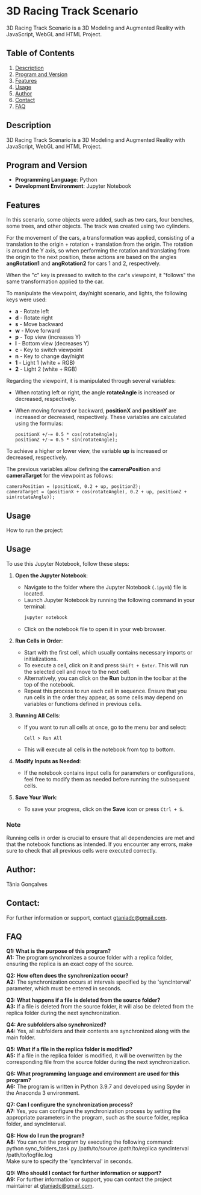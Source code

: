 # 3D Racing Track Scenario
3D Racing Track Scenario is a 3D Modeling and Augmented Reality with JavaScript, WebGL and HTML Project.

## Table of Contents
1. [Description](#description)
2. [Program and Version](#program-and-version)
3. [Features](#features)
4. [Usage](#usage)
5. [Author](#author)
6. [Contact](#contact)
7. [FAQ](#faq)

## Description
3D Racing Track Scenario is a 3D Modeling and Augmented Reality with JavaScript, WebGL and HTML Project.

## Program and Version
- **Programming Language**: Python
- **Development Environment**: Jupyter Notebook

## Features

In this scenario, some objects were added, such as two cars, four benches, some trees, and other objects. The track was created using two cylinders.

For the movement of the cars, a transformation was applied, consisting of a translation to the origin + rotation + translation from the origin. The rotation is around the Y axis, so when performing the rotation and translating from the origin to the next position, these actions are based on the angles **angRotation1** and **angRotation2** for cars 1 and 2, respectively.

When the "c" key is pressed to switch to the car's viewpoint, it "follows" the same transformation applied to the car.

To manipulate the viewpoint, day/night scenario, and lights, the following keys were used:

- **a** - Rotate left
- **d** - Rotate right
- **s** - Move backward
- **w** - Move forward
- **p** - Top view (increases Y)
- **l** - Bottom view (decreases Y)
- **c** - Key to switch viewpoint
- **n** - Key to change day/night
- **1** - Light 1 (white + RGB)
- **2** - Light 2 (white + RGB)

Regarding the viewpoint, it is manipulated through several variables:

- When rotating left or right, the angle **rotateAngle** is increased or decreased, respectively.
- When moving forward or backward, **positionX** and **positionY** are increased or decreased, respectively. These variables are calculated using the formulas:

    ```plaintext
    positionX +/-= 0.5 * cos(rotateAngle);
    positionZ +/-= 0.5 * sin(rotateAngle);
    ```

To achieve a higher or lower view, the variable **up** is increased or decreased, respectively.

The previous variables allow defining the **cameraPosition** and **cameraTarget** for the viewpoint as follows:

```plaintext
cameraPosition = (positionX, 0.2 + up, positionZ);
cameraTarget = (positionX + cos(rotateAngle), 0.2 + up, positionZ + sin(rotateAngle));
```

## Usage
How to run the project:  

## Usage

To use this Jupyter Notebook, follow these steps:

1. **Open the Jupyter Notebook**:
   - Navigate to the folder where the Jupyter Notebook (`.ipynb`) file is located.
   - Launch Jupyter Notebook by running the following command in your terminal:
     ```bash
     jupyter notebook
     ```
   - Click on the notebook file to open it in your web browser.

2. **Run Cells in Order**:
   - Start with the first cell, which usually contains necessary imports or initializations.
   - To execute a cell, click on it and press `Shift + Enter`. This will run the selected cell and move to the next cell.
   - Alternatively, you can click on the **Run** button in the toolbar at the top of the notebook.
   - Repeat this process to run each cell in sequence. Ensure that you run cells in the order they appear, as some cells may depend on variables or functions defined in previous cells.

3. **Running All Cells**:
   - If you want to run all cells at once, go to the menu bar and select:
     ```
     Cell > Run All
     ```
   - This will execute all cells in the notebook from top to bottom.

4. **Modify Inputs as Needed**:
   - If the notebook contains input cells for parameters or configurations, feel free to modify them as needed before running the subsequent cells.

5. **Save Your Work**:
   - To save your progress, click on the **Save** icon or press `Ctrl + S`.

### Note
Running cells in order is crucial to ensure that all dependencies are met and that the notebook functions as intended. If you encounter any errors, make sure to check that all previous cells were executed correctly.


## Author:
Tânia Gonçalves

## Contact:
For further information or support, contact gtaniadc@gmail.com.

## FAQ
**Q1: What is the purpose of this program?**  
**A1:** The program synchronizes a source folder with a replica folder, ensuring the replica is an exact copy of the source.

**Q2: How often does the synchronization occur?**  
**A2:** The synchronization occurs at intervals specified by the 'syncInterval' parameter, which must be entered in seconds.

**Q3: What happens if a file is deleted from the source folder?**  
**A3:** If a file is deleted from the source folder, it will also be deleted from the replica folder during the next synchronization.

**Q4: Are subfolders also synchronized?**  
**A4:** Yes, all subfolders and their contents are synchronized along with the main folder.

**Q5: What if a file in the replica folder is modified?**  
**A5:** If a file in the replica folder is modified, it will be overwritten by the corresponding file from the source folder during the next synchronization.

**Q6: What programming language and environment are used for this program?**  
**A6:** The program is written in Python 3.9.7 and developed using Spyder in the Anaconda 3 environment.

**Q7: Can I configure the synchronization process?**  
**A7:** Yes, you can configure the synchronization process by setting the appropriate parameters in the program, such as the source folder, replica folder, and syncInterval.

**Q8: How do I run the program?**  
**A8:** You can run the program by executing the following command:  
python sync_folders_task.py /path/to/source /path/to/replica syncInterval /path/to/logfile.log  
Make sure to specify the 'syncInterval' in seconds.

**Q9: Who should I contact for further information or support?**  
**A9:** For further information or support, you can contact the project maintainer at gtaniadc@gmail.com.
